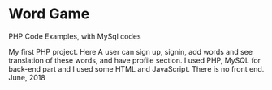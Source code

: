 # Word Game
PHP Code Examples, with MySql codes 

My first PHP project. Here A user can sign up, signin, add words and see translation of these words, and have profile section. 
I used PHP, MySQL for back-end part and I used some HTML and JavaScript. There is no front end. June, 2018 
